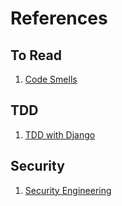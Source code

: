 # References

## To Read

1. [Code Smells](https://blog.codinghorror.com/code-smells/)

## TDD

1. [TDD with Django](http://www.obeythetestinggoat.com/book/praise.harry.html)

## Security

1. [Security Engineering](https://www.cl.cam.ac.uk/~rja14/book.html)

